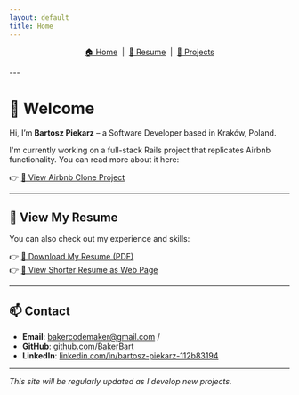 ```yaml
---
layout: default
title: Home
---
```

<p align="center">
  <a href="./index.html">🏠 Home</a> &nbsp;|&nbsp;
  <a href="./cv.html">📄 Resume</a> &nbsp;|&nbsp;
  <a href="./projects/projects.html">🧠 Projects</a>
</p>
---

# 👋 Welcome

Hi, I’m **Bartosz Piekarz** – a Software Developer based in Kraków, Poland.

I'm currently working on a full-stack Rails project that replicates Airbnb functionality. You can read more about it here:

👉 [🚀 View Airbnb Clone Project](./airbnb-clone.html)

---

## 📄 View My Resume

You can also check out my experience and skills:

👉 [📄 Download My Resume (PDF)](./assets/Resume-Bartosz-Piekarz.pdf)  
👉 [🔗 View Shorter Resume as Web Page](./cv.html)

---

## 📫 Contact

- **Email**: bakercodemaker@gmail.com /
- **GitHub**: [github.com/BakerBart](https://github.com/BakerBart)  
- **LinkedIn**: [linkedin.com/in/bartosz-piekarz-112b83194](https://linkedin.com/in/bartosz-piekarz-112b83194)

---

_This site will be regularly updated as I develop new projects._
